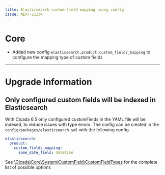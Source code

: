 ```yaml
---
title: Elasticsearch custom field mapping using config
issue: NEXT-21234
---
```


# Core

* Added new config `elasticsearch.product.custom_fields_mapping` to configure the mapping type of custom fields

___
# Upgrade Information

## Only configured custom fields will be indexed in Elasticsearch

With Cicada 6.5 only configured customFields in the YAML file will be indexed, to reduce issues with type errors.
The config can be created in the `config/packages/elasticsearch.yml` with the following config

```yaml
elasticsearch:
  product:
    custom_fields_mapping:
      some_date_field: datetime
```

See [\Cicada\Core\System\CustomField\CustomFieldTypes](https://github.com/cicada/platform/blob/0ca57ddee85e9ab00d1a15a44ddc8ff16c3bc37b/src/Core/System/CustomField/CustomFieldTypes.php#L7-L19) for the complete list of possible options
